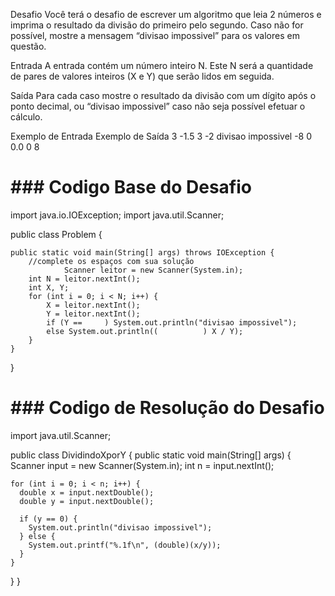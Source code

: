 Desafio
Você terá o desafio de escrever um algoritmo que leia 2 números e imprima o resultado da divisão do primeiro pelo segundo. Caso não for possível, mostre a mensagem “divisao impossivel” para os valores em questão.

Entrada
A entrada contém um número inteiro N. Este N será a quantidade de pares de valores inteiros (X e Y) que serão lidos em seguida.

Saída
Para cada caso mostre o resultado da divisão com um dígito após o ponto decimal, ou “divisao impossivel” caso não seja possível efetuar o cálculo.


Exemplo de Entrada          	Exemplo de Saída
3                               -1.5
3 -2                            divisao impossivel
-8 0                            0.0
0 8

# ### Codigo Base do Desafio ### 

import java.io.IOException;
import java.util.Scanner;

public class Problem {
	
    public static void main(String[] args) throws IOException {
		//complete os espaços com sua solução
                Scanner leitor = new Scanner(System.in);
		int N = leitor.nextInt();
		int X, Y;
		for (int i = 0; i < N; i++) {
			X = leitor.nextInt();
			Y = leitor.nextInt();
			if (Y ==     ) System.out.println("divisao impossivel");
			else System.out.println((          ) X / Y);
		}
    }
	
}

# ###############################

# ### Codigo de Resolução do Desafio ### 

import java.util.Scanner;

public class DividindoXporY {
  public static void main(String[] args) {
    Scanner input = new Scanner(System.in);
    int n = input.nextInt();
    
    for (int i = 0; i < n; i++) {
      double x = input.nextDouble();
      double y = input.nextDouble();
     
      if (y == 0) {
        System.out.println("divisao impossivel");
      } else {
        System.out.printf("%.1f\n", (double)(x/y));
      }
    }
  }
}

# ###############################